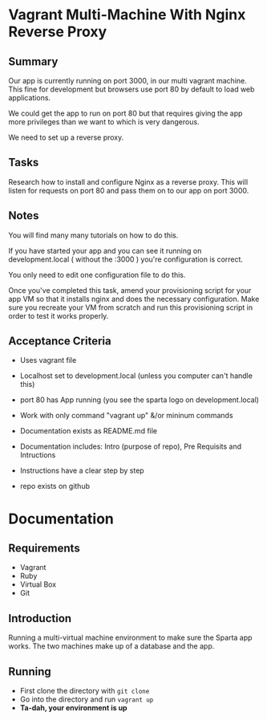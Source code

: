 # Vagrant Multi-Machine With Nginx Reverse Proxy

## Summary

Our app is currently running on port 3000, in our multi vagrant machine.
This fine for development but browsers use port 80 by default to load web applications.

We could get the app to run on port 80 but that requires giving the app more privileges than we want to which is very dangerous.

We need to set up a reverse proxy.

## Tasks

Research how to install and configure Nginx as a reverse proxy. This will listen for requests on port 80 and pass them on to our app on port 3000.

## Notes

You will find many many tutorials on how to do this.

If you have started your app and you can see it running on development.local ( without the :3000 ) you're configuration is correct.

You only need to edit one configuration file to do this.

Once you've completed this task, amend your provisioning script for your app VM so that it installs nginx and does the necessary configuration. Make sure you recreate your VM from scratch and run this provisioning script in order to test it works properly.



## Acceptance Criteria

* Uses vagrant file
* Localhost set to development.local (unless you computer can't handle this)
* port 80 has App running (you see the sparta logo on development.local)
* Work with only command "vagrant up" &/or mininum commands

* Documentation exists as README.md file
* Documentation includes: Intro (purpose of repo), Pre Requisits  and Intructions
* Instructions have a clear step by step

* repo exists on github

# Documentation

## Requirements
* Vagrant
* Ruby
* Virtual Box
* Git


## Introduction

Running a multi-virtual machine environment to make sure the Sparta app works. The two machines make up of a database and the app.

## Running
* First clone the directory with `git clone`
* Go into the directory and run `vagrant up`
* **Ta-dah, your environment is up**
